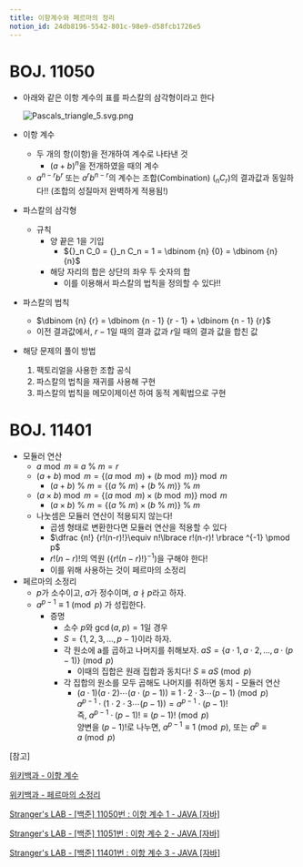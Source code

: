 ```yaml
---
title: 이항계수와 페르마의 정리
notion_id: 24db8196-5542-801c-98e9-d58fcb1726e5
---
```

  
# BOJ. 11050  
  
- 아래와 같은 이항 계수의 표를 파스칼의 삼각형이라고 한다  
  
    ![Pascals_triangle_5.svg.png](https://prod-files-secure.s3.us-west-2.amazonaws.com/ee9cb3f6-9bac-463c-ac07-0442097183e8/67dbf580-7a07-485d-ae36-3de4a6a96e17/Pascals_triangle_5.svg.png?X-Amz-Algorithm=AWS4-HMAC-SHA256&X-Amz-Content-Sha256=UNSIGNED-PAYLOAD&X-Amz-Credential=ASIAZI2LB466VNUHCEHG%2F20251001%2Fus-west-2%2Fs3%2Faws4_request&X-Amz-Date=20251001T012128Z&X-Amz-Expires=3600&X-Amz-Security-Token=IQoJb3JpZ2luX2VjEHAaCXVzLXdlc3QtMiJHMEUCIQD83Bt7%2BQMmL8fwYidu2KzOWo5UNgazSALvfK5kibd5SwIgGVCq1fOeXqshu%2FXvLncQB9bXeQJIbW58QxNN%2Bq%2BjmAEqiAQI%2Bf%2F%2F%2F%2F%2F%2F%2F%2F%2F%2FARAAGgw2Mzc0MjMxODM4MDUiDKWGat6l9FdgQbG73CrcAwkN0azIzuWe7P%2FF8rb4naK9edhiKvL3bXlJl9mKpFrQ5gG0QXeMeZGGUKwYu9ulbn9nLThhIPZYAyz66uIPla%2BQoQwY8EHwN5M9sl42hQotfDaaYrNeWNwxmgiG%2BLjyA15YPFPRw5s5ht4%2FtXLyy701V6pCHvY4EmF36c45gT2jUV5SsVzdBT7MmG3xGUfbhxi9Qk02AIZer4MKenwCYElCxzoMGcLFg92hZ5ueTGErc7xdK5GZjUwpH84vkJAKDW3EmkUKH2ckXmd6Rq8LbCxbBKhF9YLCgssVxuORABl1x5O%2F2XFJINjU6NfObqfpIMui6A1sEuy8PQZGRmqIE9c6f0BWQ6xpG07TuYI66lDyRE81ONnMXkUsZQKHjyuntZ99j29D3rshMUZTiVmHO%2B%2Bj%2F%2F3dCGAOe9pcKp1eDKR4kC5jt3sXfKKROcrjShPUNdfZXUDmO1%2FRB%2B8I0zA1%2FOXceRIbPCnowntpCF0MCMuEWlPYG3U3uyfkCmWMVTUcFtIWFCht%2Fr%2FbiJteJCFAy8RLT%2Fe8FgVwFG3HoA82cH4Z%2BlwHZ8VQr4QKgpuWiXhSnIqW2Za6YKGQ7ZQBfx1SWN9Uq4664ltl3kwaVFPDK6ehpZqhEYhv%2F2Q7iE00MKjg8cYGOqUBw7URICRb6RlNk3tkCrE7clgaKf84X0csq2CmFGXNI7p9SslToLJIFMExE%2BI6OGlmLzQjAMZzHvkPHsFK69k9V0WHQDOrAx11w0M3Cn1Y6NxyKL1cludiT%2FYCgRQXDsxe7ttRtrmgQEpifiTjI5K%2BNbMMeKpwNwTCz2j%2FTVPWsNOPEbqC8NjpjNOzgXcGZTd%2BtFTAfK8rR7PPN7mH96Lmu%2FRwM9oK&X-Amz-Signature=9c48aa525b2ce3b2cd50302effa087e9f020554601116188e230626998a4797e&X-Amz-SignedHeaders=host&x-amz-checksum-mode=ENABLED&x-id=GetObject)  
  
- 이항 계수  
    - 두 개의 항(이항)을 전개하여 계수로 나타낸 것  
        - $(a+b)^n$을 전개하였을 때의 계수  
    - $a^{n-r}b^r$ 또는 $a^rb^{n-r}$의 계수는 조합(Combination) (${}_nC_r$)의 결과값과 동일하다!! (조합의 성질마저 완벽하게 적용됨!)  
- 파스칼의 삼각형  
    - 규칙  
        - 양 끝은 1을 기입  
            - ${}_n C_0 = {}_n C_n = 1 = \dbinom {n} {0} = \dbinom {n} {n}$  
        - 해당 자리의 합은 상단의 좌우 두 숫자의 합  
            - 이를 이용해서 파스칼의 법칙을 정의할 수 있다!!  
- 파스칼의 법칙  
    - $\dbinom {n} {r} = \dbinom {n - 1} {r  - 1} + \dbinom {n - 1} {r}$  
    - 이전 결과값에서, $r-1$일 때의 결과 값과 $r$일 때의 결과 값을 합친 값  
- 해당 문제의 풀이 방법  
    1. 팩토리얼을 사용한 조합 공식  
    2. 파스칼의 법칙을 재귀를 사용해 구현  
    3. 파스칼의 법칙을 메모이제이션 하여 동적 계획법으로 구현  
  
# BOJ. 11401  
  
- 모듈러 연산  
    - $a \bmod m \equiv a \ \% \ m = r$  
    - $(a + b) \bmod m = \lbrace (a \bmod m) + (b \bmod m) \rbrace \bmod m$  
        - $(a + b) \ \% \ m = \lbrace (a \ \% \ m) + (b \ \% \ m) \rbrace \ \% \ m$  
    - $(a \times b) \bmod m = \lbrace (a \bmod m) \times (b \bmod m) \rbrace \bmod m$  
        - $(a \times b) \ \% \ m = \lbrace (a \ \% \ m) \times (b \ \% \ m) \rbrace \ \% \ m$  
    - 나눗셈은 모듈러 연산이 적용되지 않는다!  
        - 곱셈 형태로 변환한다면 모듈러 연산을 적용할 수 있다  
        - $\dfrac {n!} {r!(n-r)!}\equiv n!\lbrace r!(n-r)! \rbrace ^{-1} \pmod p$  
        - $r!(n-r)!$의 역원 ($\lbrace r!(n-r)! \rbrace ^ {-1}$)을 구해야 한다!  
        - 이를 위해 사용하는 것이 페르마의 소정리  
- 페르마의 소정리  
    - $p$가 소수이고, $a$가 정수이며,  $a \nmid p$라고 하자.  
    - $a^{p-1} \equiv 1 \pmod p$ 가 성립한다.  
        - 증명  
            - 소수 $p$와 $\gcd(a, p) = 1$일 경우  
            - $S = \lbrace 1,2,3,\dots, p-1 \rbrace$이라 하자.  
            - 각 원소에 a를 곱하고 나머지를 취해보자. $aS = \lbrace a \cdot 1, a \cdot 2, \dots, a \cdot (p-1) \rbrace \pmod p$  
                - 이때의 집합은 원래 집합과 동치다! $S \equiv aS \pmod p$  
            - 각 집합의 원소를 모두 곱해도 나머지를 취하면 동치 - 모듈러 연산  
                - $(a \cdot 1)(a \cdot 2) \cdots(a \cdot (p-1)) \equiv 1 \cdot 2 \cdot 3 \cdots (p-1) \pmod p$   
                $a^{p-1} \cdot (1 \cdot 2 \cdot 3 \cdots (p-1)) = a^{p-1} \cdot (p-1)!$   
                즉, $a^{p-1} \cdot (p-1)! \equiv (p-1)! \pmod p$  
                양변을 $(p-1)!$로 나누면, $a^{p-1} \equiv 1 \pmod p$, 또는 $a^p \equiv a \pmod p$  
  
[참고]  
  
  
[위키백과 - 이항 계수](https://ko.wikipedia.org/wiki/%EC%9D%B4%ED%95%AD_%EA%B3%84%EC%88%98)  
  
  
[위키백과 - 페르마의 소정리](https://ko.wikipedia.org/wiki/%ED%8E%98%EB%A5%B4%EB%A7%88%EC%9D%98_%EC%86%8C%EC%A0%95%EB%A6%AC)  
  
  
[Stranger's LAB - [백준] 11050번 : 이항 계수 1 - JAVA [자바]](https://st-lab.tistory.com/159)  
  
  
[Stranger's LAB - [백준] 11051번 : 이항 계수 2 - JAVA [자바]](https://st-lab.tistory.com/162)  
  
  
[Stranger's LAB - [백준] 11401번 : 이항 계수 3 - JAVA [자바]](https://st-lab.tistory.com/241)  
  
